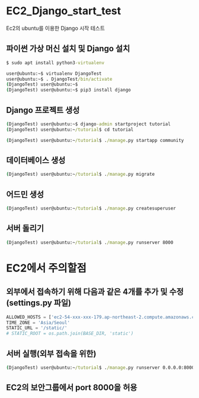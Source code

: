 # EC2_Django_start_test
Ec2의 ubuntu를 이용한 Django 시작 테스트

## 파이썬 가상 머신 설치 및 Django 설치

```cmd
$ sudo apt install python3-virtualenv

user@ubuntu:~$ virtualenv DjangoTest
user@ubuntu:~$ . DjangoTest/bin/activate
(DjangoTest) user@ubuntu:~$
(DjangoTest) user@ubuntu:~$ pip3 install django
```

## Django 프로젝트 생성

```cmd
(DjangoTest) user@ubuntu:~$ django-admin startproject tutorial
(DjangoTest) user@ubuntu:~/tutorial$ cd tutorial

(DjangoTest) user@ubuntu:~/tutorial$ ./manage.py startapp community
```

## 데이터베이스 생성
```cmd
(DjangoTest) user@ubuntu:~/tutorial$ ./manage.py migrate
```

## 어드민 생성
```cmd
(DjangoTest) user@ubuntu:~/tutorial$ ./manage.py createsuperuser
```

## 서버 돌리기
```cmd
(DjangoTest) user@ubuntu:~/tutorial$ ./manage.py runserver 8000
```

# EC2에서 주의할점
## 외부에서 접속하기 위해 다음과 같은 4개를 추가 및 수정(settings.py 파일)
```python
ALLOWED_HOSTS = ['ec2-54-xxx-xxx-179.ap-northeast-2.compute.amazonaws.com', '54.xxx.xxx.179']
TIME_ZONE = 'Asia/Seoul'
STATIC_URL = '/static/'
# STATIC_ROOT = os.path.join(BASE_DIR, 'static')
```

## 서버 실행(외부 접속을 위한)
```cmd
(DjangoTest) user@ubuntu:~/tutorial$ ./manage.py runserver 0.0.0.0:8000
```

## EC2의 보안그룹에서 port 8000을 허용
